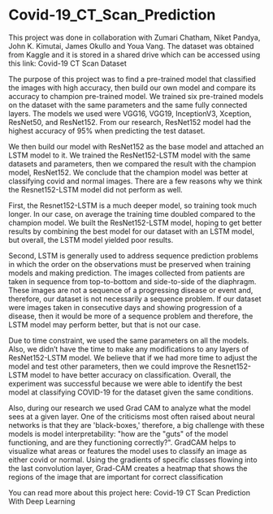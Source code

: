# Covid-19_CT_Scan_Prediction
This project was done in collaboration with Zumari Chatham, Niket Pandya, John K. Kimutai, James Okullo and Youa Vang. The dataset was obtained from Kaggle and it is stored in a shared drive which can be accessed using this link: Covid-19 CT Scan Dataset

The purpose of this project was to find a pre-trained model that classified the images with high accuracy, then build our own model and compare its accuracy to champion pre-trained model. We trained six pre-trained models on the dataset with the same parameters and the same fully connected layers. The models we used were VGG16, VGG19, InceptionV3, Xception, ResNet50, and ResNet152. From our research, ResNet152 model had the highest accuracy of 95% when predicting the test dataset.

We then build our model with ResNet152 as the base model and attached an LSTM model to it. We trained the ResNet152-LSTM model with the same datasets and parameters, then we compared the result with the champion model, ResNet152. We conclude that the champion model was better at classifying covid and normal images. There are a few reasons why we think the Resnet152-LSTM model did not perform as well.

First, the Resnet152-LSTM is a much deeper model, so training took much longer. In our case, on average the training time doubled compared to the champion model. We built the ResNet152-LSTM model, hoping to get better results by combining the best model for our dataset with an LSTM model, but overall, the LSTM model yielded poor results.

Second, LSTM is generally used to address sequence prediction problems in which the order on the observations must be preserved when training models and making prediction. The images collected from patients are taken in sequence from top-to-bottom and side-to-side of the diaphragm. These images are not a sequence of a progressing disease or event and, therefore, our dataset is not necessarily a sequence problem. If our dataset were images taken in consecutive days and showing progression of a disease, then it would be more of a sequence problem and therefore, the LSTM model may perform better, but that is not our case.

Due to time constraint, we used the same parameters on all the models. Also, we didn’t have the time to make any modifications to any layers of ResNet152-LSTM model. We believe that if we had more time to adjust the model and test other parameters, then we could improve the Resnet152-LSTM model to have better accuracy on classification. Overall, the experiment was successful because we were able to identify the best model at classifying COVID-19 for the dataset given the same conditions.

Also, during our research we used Grad CAM to analyze what the model sees at a given layer. One of the criticisms most often raised about neural networks is that they are 'black-boxes,' therefore, a big challenge with these models is model interpretability: "how are the "guts" of the model functioning, and are they functioning correctly?". GradCAM helps to visualize what areas or features the model uses to classify an image as either covid or normal. Using the gradients of specific classes flowing into the last convolution layer, Grad-CAM creates a heatmap that shows the regions of the image that are important for correct classification

You can read more about this project here: Covid-19 CT Scan Prediction With Deep Learning
